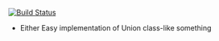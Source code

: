 [![Build Status](https://travis-ci.org/lambig/Tuplite.svg?branch=main)](https://travis-ci.org/lambig/Tuplite)
* Either
Easy implementation of Union class-like something
